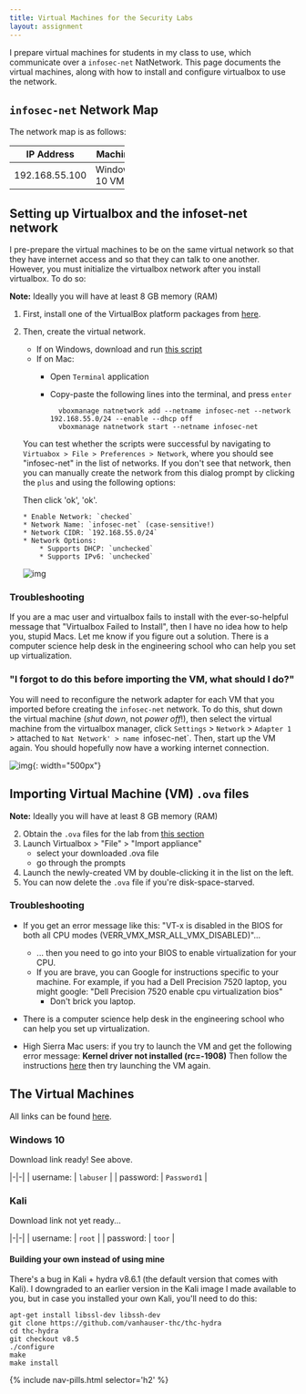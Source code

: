 ```yaml
---
title: Virtual Machines for the Security Labs
layout: assignment
---
```


<div id='nav-bar'></div>

I prepare virtual machines for students in my class to use, which communicate over a `infosec-net` NatNetwork. This page documents the virtual machines, along with how to install and configure virtualbox to use the network.

## `infosec-net` Network Map

The network map is as follows:
        
<div style='width:40%'> 
    <table class='table'>
        <thead>
            <tr>
                <th>IP Address</th>
                <th>Machine</th>
            </tr>
        </thead>
        <tbody>
        <tr>
            <td>192.168.55.100</td>
            <td>Windows 10 VM</td>
        </tr>
        </tbody>
    </table>
</div>

## Setting up Virtualbox and the infoset-net network

I pre-prepare the virtual machines to be on the same virtual network so that they have internet access and so that they can talk to one another. However, you must initialize the virtualbox network after you install virtualbox. To do so:

**Note:** Ideally you will have at least 8 GB memory (RAM)

1.  First, install one of the VirtualBox platform packages from [here](https://www.virtualbox.org/wiki/Downloads).
2.  Then, create the virtual network.
    * If on Windows, download and run [this script](https://www.dropbox.com/s/923mt76knrherrm/create-infosec-natnetwork.bat?dl=0)
    * If on Mac:
        * Open `Terminal` application
        * Copy-paste the following lines into the terminal, and press `enter`

                vboxmanage natnetwork add --netname infosec-net --network 192.168.55.0/24 --enable --dhcp off
                vboxmanage natnetwork start --netname infosec-net

    You can test whether the scripts were successful by navigating to `Virtuabox > File > Preferences > Network`, where you should see "infosec-net" in the list of networks. If you don't see that network, then you can manually create the network from this dialog prompt by clicking the `plus` and using the following options:
    
    Then click 'ok', 'ok'. 
    
        * Enable Network: `checked`
        * Network Name: `infosec-net` (case-sensitive!)
        * Network CIDR: `192.168.55.0/24`
        * Network Options:
            * Supports DHCP: `unchecked`
            * Supports IPv6: `unchecked`
            
    ![img](../images/virtualbox-infosecnet-config.png)
            
            
### Troubleshooting

If you are a mac user and virtualbox fails to install with the ever-so-helpful message that "Virtualbox Failed to Install", then I have no idea how to help you, stupid Macs. Let me know if you figure out a solution. There is a computer science help desk in the engineering school who can help you set up virtualization.

### "I forgot to do this before importing the VM, what should I do?"

You will need to reconfigure the network adapter for each VM that you imported before creating the `infosec-net` network. To do this, shut down the virtual machine (_shut down_, not _power off_!), then select the virtual machine from the virtualbox manager, click `Settings` > `Network` > `Adapter 1` > attached to `Nat Network' > name `infosec-net`. Then, start up the VM again. You should hopefully now have a working internet connection.

![img](../images/infosec-net-specific-device.png){: width="500px"}
            
            
## Importing Virtual Machine (VM) `.ova` files

**Note:** Ideally you will have at least 8 GB memory (RAM)

2. Obtain the `.ova` files for the lab from [this section](#the-virtual-machines)
3. Launch Virtualbox > "File" > "Import appliance"
    * select your downloaded .ova file
    * go through the prompts
4. Launch the newly-created VM by double-clicking it in the list on the left.
5. You can now delete the `.ova` file if you're disk-space-starved.

### Troubleshooting

* If you get an error message like this: "VT-x is disabled in the BIOS for both all CPU modes (VERR_VMX_MSR_ALL_VMX_DISABLED)"...
    * ... then you need to go into your BIOS to enable virtualization for your CPU.
    * If you are brave, you can Google for instructions specific to your machine. For example, if you had a Dell Precision 7520 laptop, you might google: "Dell Precision 7520 enable cpu virtualization bios"
        * Don't brick you laptop.

* There is a computer science help desk in the engineering school who can help you set up virtualization.

* High Sierra Mac users: if you try to launch the VM and get the following error message: **Kernel driver not installed (rc=-1908)** Then follow the instructions [here](https://apple.stackexchange.com/a/300518) then try launching the VM again.

## The Virtual Machines

<div class='alert alert-info'>All links can be found <a href='https://canvas.colorado.edu/courses/21392/pages/virtual-machine-links'>here</a>.</div>

### Windows 10

Download link ready! See above.

|-|-|
| username: | `labuser` |
| password: | `Password1` |



### Kali

Download link not yet ready...

|-|-|
| username: | `root` |
| password: | `toor` |


#### Building your own instead of using mine

<div class='alert alert-info' markdown='1'>

There's a bug in Kali + hydra v8.6.1 (the default version that comes with Kali). I downgraded to an earlier version in the Kali image I made available to you, 
but in case you installed your own Kali, you'll need to do this:	

	apt-get install libssl-dev libssh-dev
	git clone https://github.com/vanhauser-thc/thc-hydra
	cd thc-hydra
	git checkout v8.5
	./configure
	make
	make install
			
</div>


{% include nav-pills.html selector='h2' %}